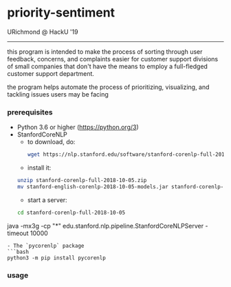 # priority-sentiment
URichmond @ HackU '19

---
this program is intended to make the process of
sorting through user feedback, concerns, and
complaints easier for customer support divisions of
small companies that don't have the means to employ
a full-fledged customer support department.

the program helps automate the process of
prioritizing, visualizing, and tackling issues
users may be facing

### prerequisites
- Python 3.6 or higher (https://python.org/3)
- StanfordCoreNLP
  - to download, do:
    ```bash
    wget https://nlp.stanford.edu/software/stanford-corenlp-full-2018-10-05.zip https://nlp.stanford.edu/software/stanford-english-corenlp-2018-10-05-models.jar```
  - install it:
  ```bash
  unzip stanford-corenlp-full-2018-10-05.zip
  mv stanford-english-corenlp-2018-10-05-models.jar stanford-corenlp-full-2018-10-05
  ```
  - start a server:
  ```bash
  cd stanford-corenlp-full-2018-10-05
java -mx3g -cp "*" edu.stanford.nlp.pipeline.StanfordCoreNLPServer -timeout 10000
  ```
- The `pycorenlp` package
  ```bash
  python3 -m pip install pycorenlp
  ```


### usage
